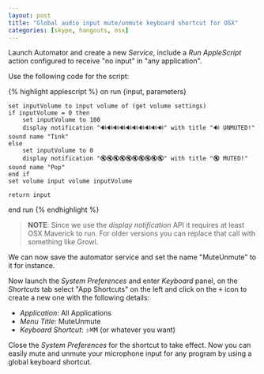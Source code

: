 ```yaml
---
layout: post
title: "Global audio input mute/unmute keyboard shortcut for OSX"
categories: [skype, hangouts, osx]
---
```


Launch Automator and create a new *Service*, include a *Run AppleScript* action
configured to receive "no input" in "any application".

Use the following code for the script:

{% highlight applescript %}
on run {input, parameters}
    
    set inputVolume to input volume of (get volume settings)
    if inputVolume = 0 then
        set inputVolume to 100
        display notification "🔊🔊🔊🔊🔊🔊🔊🔊🔊🔊" with title "🔊 UNMUTED!" sound name "Tink"
    else
        set inputVolume to 0
        display notification "🔇🔇🔇🔇🔇🔇🔇🔇🔇🔇" with title "🔇 MUTED!" sound name "Pop"
    end if
    set volume input volume inputVolume
    
    return input
end run
{% endhighlight %}

> **NOTE**: Since we use the *display notification* API it requires at least OSX Maverick
to run. For older versions you can replace that call with something like Growl.

We can now save the automator service and set the name "MuteUnmute" to it for instance.

Now launch the *System Preferences* and enter *Keyboard* panel, on the *Shortcuts* tab
select "App Shortcuts" on the left and click on the <kbd>+</kbd> icon to create a new one with 
the following details:

 - *Application*: All Applications
 - *Menu Title*: MuteUnmute
 - *Keyboard Shortcut*: <kbd>⇧⌘M</kbd> (or whatever you want)

Close the *System Preferences* for the shortcut to take effect. Now you can easily
mute and unmute your microphone input for any program by using a global keyboard
shortcut.

